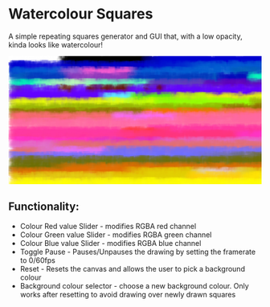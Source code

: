 # Watercolour Squares
A simple repeating squares generator and GUI that, with a low opacity, kinda looks like watercolour!

![an artistic output created with the p5.js code created here. This art is striped in style, using a plethora of colours to create a rainbow-like effect. The painting looks as if it was watercolour](https://github.com/lukesaudio/Watercolour-Squares/blob/main/outputs/14.png "Output 14")

## Functionality:
* Colour Red value Slider - modifies RGBA red channel
* Colour Green value Slider - modifies RGBA green channel
* Colour Blue value Slider - modifies RGBA blue channel
* Toggle Pause - Pauses/Unpauses the drawing by setting the framerate to 0/60fps
* Reset - Resets the canvas and allows the user to pick a background colour
* Background colour selector - choose a new background colour. Only works after resetting to avoid drawing over newly drawn squares
